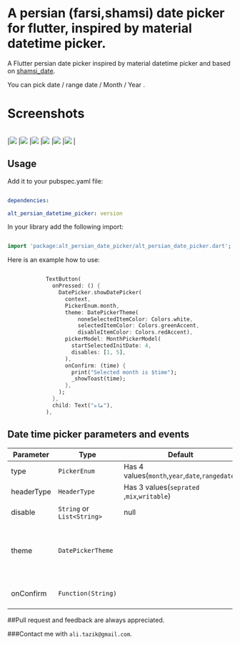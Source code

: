 
  

# A persian (farsi,shamsi) date picker for flutter, inspired by material datetime picker.

  

A Flutter persian date picker inspired by material datetime picker and based on [shamsi_date](https://pub.dartlang.org/packages/shamsi_date).

  

You can pick date / range date /  Month / Year .

  
  

# Screenshots

|||||||
| ---------- | ---------- | ---------- | ---------- | ---------- | ---------- |

|![](images/DatePicker.png) |![](images/date_picker_editable.png) |![](images/date_picker_ranged.png) |![](images/date_picker_seprate.png) |![](images/month_picker.png) |![](images/year_picker.png) |

  
  

## Usage

  

Add it to your pubspec.yaml file:

  

```yaml

dependencies:

alt_persian_datetime_picker: version

```

  

In your library add the following import:

  

```dart

import 'package:alt_persian_date_picker/alt_persian_date_picker.dart';

```

  

Here is an example how to use:

  

```dart

            TextButton(
              onPressed: () {
                DatePicker.showDatePicker(
                  context,
                  PickerEnum.month,
                  theme: DatePickerTheme(
                      noneSelectedItemColor: Colors.white,
                      selectedItemColor: Colors.greenAccent,
                      disableItemColor: Colors.redAccent),
                  pickerModel: MonthPickerModel(
                    startSelectedInitDate: 4,
                    disables: [1, 5],
                  ),
                  onConfirm: (time) {
                    print("Selected month is $time");
                    _showToast(time);
                  },
                );
              },
              child: Text("ماه"),
            ),
```

## Date time picker parameters and events

| Parameter  | Type | Default | Description |
|-------------------------|---------------------|-----------------------------------------|------------------------------------------------------------------------------                                                                            |
| type| `PickerEnum`| Has 4 values(`month`,`year`,`date`,`rangedate`)|
| headerType| `HeaderType`| Has 3 values(`seprated `,`mix`,`writable`)|
| disable| `String` or `List<String>`|null| Disable dates |
| theme| `DatePickerTheme`| | You can add your style to each part of date picker |
| onConfirm| `Function(String)`| | This event return a String date |



##Pull request and feedback are always appreciated.

###Contact me with `ali.tazik@gmail.com`.

